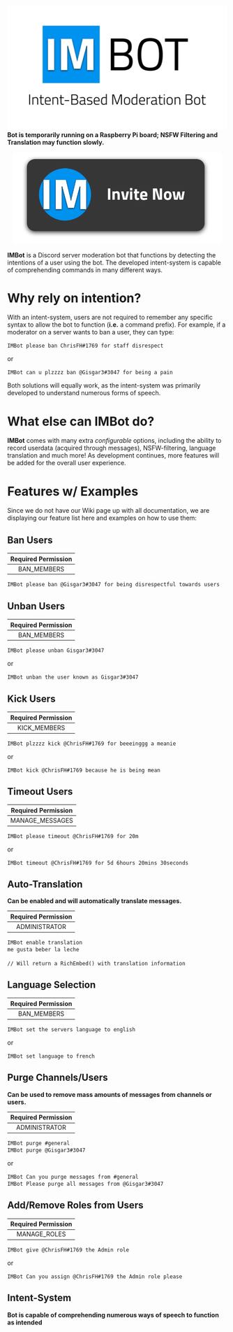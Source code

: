 <img src="./assets/IMBOTLOGO1-WITHDESC.png"></img>
**Bot is temporarily running on a Raspberry Pi board; NSFW Filtering and Translation may function slowly.**
<p align="center"><a href="https://discordapp.com/api/oauth2/authorize?client_id=592783579998584868&permissions=8&scope=bot"><img style="width:480px;" src="./assets/IMBOTINVITE1.png"></img></a></p>

**IMBot** is a Discord server moderation bot that functions by detecting the intentions of a user using the bot. The developed intent-system is capable of comprehending commands in many different ways.
# Why rely on intention?
With an intent-system, users are not required to remember any specific syntax to allow the bot to function (**i.e.** a command prefix). For example, if a moderator on a server wants to ban a user, they can type:  
```
IMBot please ban ChrisFH#1769 for staff disrespect
```
or
```
IMBot can u plzzzz ban @Gisgar3#3047 for being a pain
```
Both solutions will equally work, as the intent-system was primarily developed to understand numerous forms of speech.
# What else can IMBot do?
**IMBot** comes with many extra *configurable* options, including the ability to record userdata (acquired through messages), NSFW-filtering, language translation and much more! As development continues, more features will be added for the overall user experience.
# Features w/ Examples
Since we do not have our Wiki page up with all documentation, we are displaying our feature list here and examples on how to use them:
## Ban Users
|Required Permission|
|:-----------------:|
|BAN_MEMBERS|
```
IMBot please ban @Gisgar3#3047 for being disrespectful towards users
```
## Unban Users
|Required Permission|
|:-----------------:|
|BAN_MEMBERS|
```
IMBot please unban Gisgar3#3047
```
or 
```
IMBot unban the user known as Gisgar3#3047
```
## Kick Users
|Required Permission|
|:-----------------:|
|KICK_MEMBERS|
```
IMBot plzzzz kick @ChrisFH#1769 for beeeinggg a meanie
```
or
```
IMBot kick @ChrisFH#1769 because he is being mean
```
## Timeout Users
|Required Permission|
|:-----------------:|
|MANAGE_MESSAGES|
```
IMBot please timeout @ChrisFH#1769 for 20m
```
or 
```
IMBot timeout @ChrisFH#1769 for 5d 6hours 20mins 30seconds
```
## Auto-Translation
**Can be enabled and will automatically translate messages.**  

|Required Permission|
|:-----------------:|
|ADMINISTRATOR|
```
IMBot enable translation
me gusta beber la leche

// Will return a RichEmbed() with translation information
```
## Language Selection
|Required Permission|
|:-----------------:|
|BAN_MEMBERS|
```
IMBot set the servers language to english
```
or
```
IMBot set language to french
```
## Purge Channels/Users
**Can be used to remove mass amounts of messages from channels or users.**  

|Required Permission|
|:-----------------:|
|ADMINISTRATOR|
```
IMBot purge #general
IMBot purge @Gisgar3#3047
```
or 
```
IMBot Can you purge messages from #general
IMBot Please purge all messages from @Gisgar3#3047
```
## Add/Remove Roles from Users
|Required Permission|
|:-----------------:|
|MANAGE_ROLES|
```
IMBot give @ChrisFH#1769 the Admin role
```
or 
```
IMBot Can you assign @ChrisFH#1769 the Admin role please
```
## Intent-System
**Bot is capable of comprehending numerous ways of speech to function as intended**
